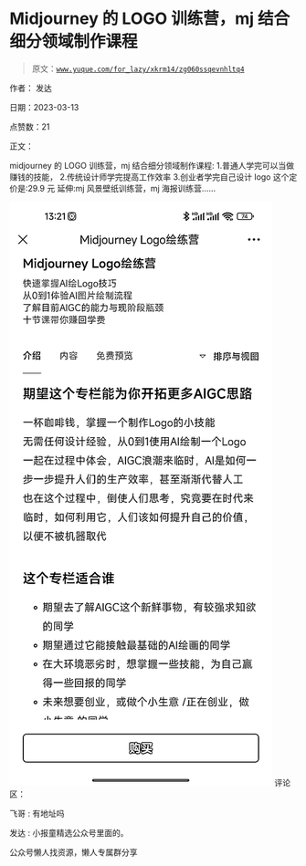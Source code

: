 # Midjourney 的 LOGO 训练营，mj 结合细分领域制作课程

> 原文：[`www.yuque.com/for_lazy/xkrm14/zg060ssqevnhltq4`](https://www.yuque.com/for_lazy/xkrm14/zg060ssqevnhltq4)



作者： 发达



日期：2023-03-13



点赞数：21



正文：



midjourney 的 LOGO 训练营，mj 结合细分领域制作课程: 1.普通人学完可以当做赚钱的技能， 2.传统设计师学完提高工作效率 3.创业者学完自己设计 logo 这个定价是:29.9 元 延伸:mj 风景壁纸训练营，mj 海报训练营……



![](img/00eab86af11314b28948a578c014c55e.png)  <ne-p id="u8631ce2d" data-lake-id="u8631ce2d">评论区：



飞哥 : 有地址吗



发达 : 小报童精选公众号里面的。



公众号懒人找资源，懒人专属群分享

</ne-p>